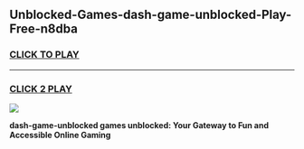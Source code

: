 
## Unblocked-Games-dash-game-unblocked-Play-Free-n8dba
<h3>
<a href="https://premium76.site?title=dash-game-unblocked&ref=18A">CLICK TO PLAY</a></h3>
<hr>

<h3>
<a href="https://premium76.site?title=dash-game-unblocked&ref=18A">CLICK 2 PLAY</a>
  
</h3>

<a href="https://premium76.site?title=dash-game-unblocked&ref=18A"><img src="https://clearcache.store/games.png"></a>


**dash-game-unblocked games unblocked: Your Gateway to Fun and Accessible Online Gaming**
